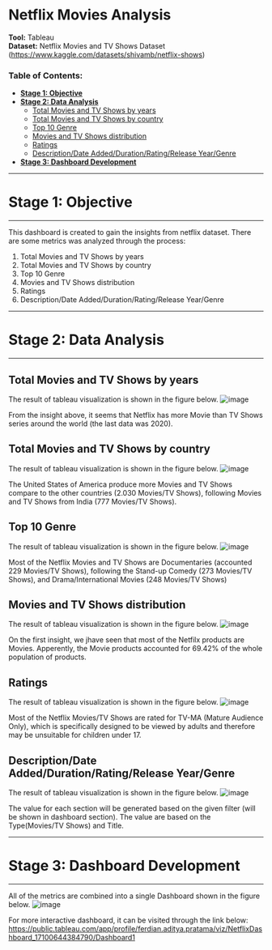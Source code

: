 # Netflix Movies Analysis

**Tool:** Tableau<br>
**Dataset:** Netflix Movies and TV Shows Dataset (https://www.kaggle.com/datasets/shivamb/netflix-shows)


### Table of Contents:

- [**Stage 1: Objective**](#stage-1-objective)
- [**Stage 2: Data Analysis**](#stage-2-data-analysis)
    - [Total Movies and TV Shows by years](#total-movies-and-tv-shows-by-year)
    - [Total Movies and TV Shows by country](#total-movies-and-tv-shows-by-country)
    - [Top 10 Genre](#top-10-genre)
    - [Movies and TV Shows distribution](#movies-and-tv-shows-distribution)
    - [Ratings](#ratings)    
    - [Description/Date Added/Duration/Rating/Release Year/Genre](#description/date-added/duration/rating-release/year/genre)
- [**Stage 3: Dashboard Development**](#stage-3-dashboard-development)

---

# **Stage 1: Objective**

---

This dashboard is created to gain the insights from netflix dataset. There are some metrics was analyzed through the process:

1. Total Movies and TV Shows by years
2. Total Movies and TV Shows by country
3. Top 10 Genre
4. Movies and TV Shows distribution
5. Ratings
6. Description/Date Added/Duration/Rating/Release Year/Genre

---

# **Stage 2: Data Analysis**

---

## Total Movies and TV Shows by years
The result of tableau visualization is shown in the figure below.
![image](https://github.com/FluffyArc/Netflix_dashboard/assets/40890491/5f203a6c-83a0-4b08-b508-fc967b6e9d78)

From the insight above, it seems that Netflix has more Movie than TV Shows series around the world (the last data was 2020).

## Total Movies and TV Shows by country
The result of tableau visualization is shown in the figure below.
![image](https://github.com/FluffyArc/Netflix_dashboard/assets/40890491/14084fdb-9e67-46e0-8b76-e31d2246c0d2)

The United States of America produce more Movies and TV Shows compare to the other countries (2.030 Movies/TV Shows), following Movies and TV Shows from India (777 Movies/TV Shows).

## Top 10 Genre
The result of tableau visualization is shown in the figure below.
![image](https://github.com/FluffyArc/Netflix_dashboard/assets/40890491/2ccc9f35-0bf5-4f06-9ac4-005e9fb77c72)

Most of the Netflix Movies and TV Shows are Documentaries (accounted 229 Movies/TV Shows), following the Stand-up Comedy (273 Movies/TV Shows), and Drama/International Movies (248 Movies/TV Shows)

## Movies and TV Shows distribution
The result of tableau visualization is shown in the figure below.
![image](https://github.com/FluffyArc/Netflix_dashboard/assets/40890491/5f979dd0-1df1-477e-9a33-5bdcb78d161a)

On the first insight, we jhave seen that most of the Netfilx products are Movies. Apperently, the Movie products accounted for 69.42% of the whole population of products.

## Ratings
The result of tableau visualization is shown in the figure below.
![image](https://github.com/FluffyArc/Netflix_dashboard/assets/40890491/7865d333-ef7c-4d76-83fa-a49f05c39e44)

Most of the Netflix Movies/TV Shows are rated for TV-MA (Mature Audience Only), which is specifically designed to be viewed by adults and therefore may be unsuitable for children under 17.

## Description/Date Added/Duration/Rating/Release Year/Genre
The result of tableau visualization is shown in the figure below.
![image](https://github.com/FluffyArc/Netflix_dashboard/assets/40890491/e1c28f05-45cc-4a42-9b11-32c6036cf0b3)

The value for each section will be generated based on the given filter (will be shown in dashboard section). The value are based on the Type(Movies/TV Shows) and Title.

---

# **Stage 3: Dashboard Development**

---

All of the metrics are combined into a single Dashboard shown in the figure below.
![image](https://github.com/FluffyArc/Netflix_dashboard/assets/40890491/c6eed182-7a90-4190-96f7-60f752d0c3a5)

For more interactive dashboard, it can be visited through the link below:
https://public.tableau.com/app/profile/ferdian.aditya.pratama/viz/NetflixDashboard_17100644384790/Dashboard1